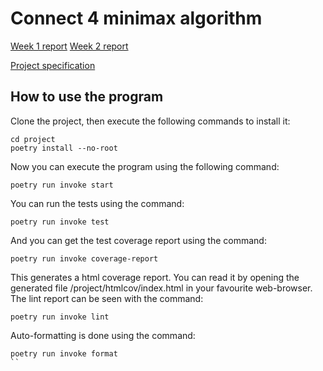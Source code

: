 # Connect 4 minimax algorithm

[Week 1 report](https://github.com/msslotboom/tiralabra/blob/main/documentation/week1_report.md)
[Week 2 report](https://github.com/msslotboom/tiralabra/blob/main/documentation/week2_report.md)

[Project specification](https://github.com/msslotboom/tiralabra/blob/main/documentation/project_specification.md)


## How to use the program
Clone the project, then execute the following commands to install it:
```
cd project
poetry install --no-root
```
Now you can execute the program using the following command:
```
poetry run invoke start
```
You can run the tests using the command:
```
poetry run invoke test
```
And you can get the test coverage report using the command:
```
poetry run invoke coverage-report
```
This generates a html coverage report. You can read it by opening the generated file /project/htmlcov/index.html in your favourite web-browser.
The lint report can be seen with the command:
```
poetry run invoke lint
```
Auto-formatting is done using the command:
```
poetry run invoke format
``
